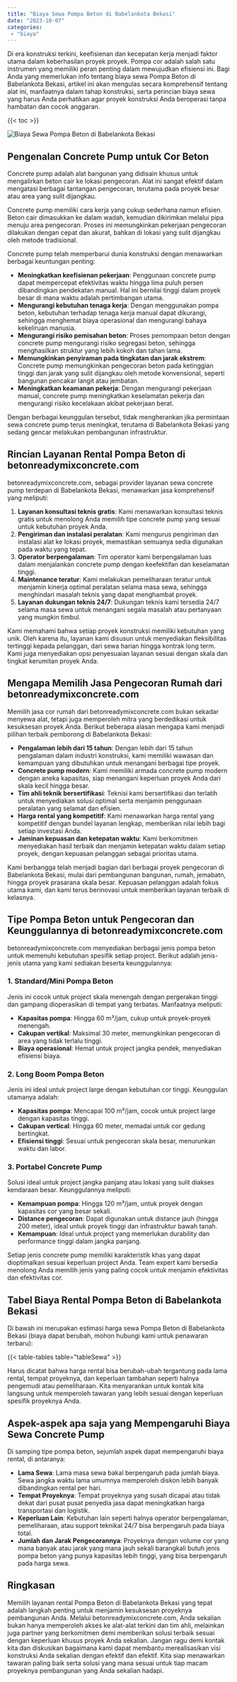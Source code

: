 ```yaml
---
title: "Biaya Sewa Pompa Beton di Babelankota Bekasi"
date: "2023-10-07"
categories: 
 - "biaya"
---
```


Di era konstruksi terkini, keefisienan dan kecepatan kerja menjadi faktor utama dalam keberhasilan proyek proyek. Pompa cor adalah salah satu instrumen yang memiliki peran penting dalam mewujudkan efisiensi ini. Bagi Anda yang memerlukan info tentang biaya sewa Pompa Beton di Babelankota Bekasi, artikel ini akan mengulas secara komprehensif tentang alat ini, manfaatnya dalam tahap konstruksi, serta perincian biaya sewa yang harus Anda perhatikan agar proyek konstruksi Anda beroperasi tanpa hambatan dan cocok anggaran.

{{< toc >}}

![Biaya Sewa Pompa Beton di Babelankota Bekasi](https://betoncor8.github.io/pump/concrete-pump%20(27).png)

## Pengenalan Concrete Pump untuk Cor Beton

Concrete pump adalah alat bangunan yang didisain khusus untuk mengalirkan beton cair ke lokasi pengecoran. Alat ini sangat efektif dalam mengatasi berbagai tantangan pengecoran, terutama pada proyek besar atau area yang sulit dijangkau.

Concrete pump memiliki cara kerja yang cukup sederhana namun efisien. Beton cair dimasukkan ke dalam wadah, kemudian dikirimkan melalui pipa menuju area pengecoran. Proses ini memungkinkan pekerjaan pengecoran dilakukan dengan cepat dan akurat, bahkan di lokasi yang sulit dijangkau oleh metode tradisional.

Concrete pump telah memperbarui dunia konstruksi dengan menawarkan berbagai keuntungan penting:

- **Meningkatkan keefisienan pekerjaan**: Penggunaan concrete pump dapat mempercepat efektivitas waktu hingga lima puluh persen dibandingkan pendekatan manual. Hal ini bernilai tinggi dalam proyek besar di mana waktu adalah pertimbangan utama.
- **Mengurangi kebutuhan tenaga kerja**: Dengan menggunakan pompa beton, kebutuhan terhadap tenaga kerja manual dapat dikurangi, sehingga menghemat biaya operasional dan mengurangi bahaya kekeliruan manusia.
- **Mengurangi risiko pemisahan beton**: Proses pemompaan beton dengan concrete pump mengurangi risiko segregasi beton, sehingga menghasilkan struktur yang lebih kokoh dan tahan lama.
- **Memungkinkan penyiraman pada tingkatan dan jarak ekstrem**: Concrete pump memungkinkan pengecoran beton pada ketinggian tinggi dan jarak yang sulit dijangkau oleh metode konvensional, seperti bangunan pencakar langit atau jembatan.
- **Meningkatkan keamanan pekerja**: Dengan mengurangi pekerjaan manual, concrete pump meningkatkan keselamatan pekerja dan mengurangi risiko kecelakaan akibat pekerjaan berat.

Dengan berbagai keunggulan tersebut, tidak mengherankan jika permintaan sewa concrete pump terus meningkat, terutama di Babelankota Bekasi yang sedang gencar melakukan pembangunan infrastruktur.

## Rincian Layanan Rental Pompa Beton di betonreadymixconcrete.com

betonreadymixconcrete.com, sebagai provider layanan sewa concrete pump terdepan di Babelankota Bekasi, menawarkan jasa komprehensif yang meliputi:

1. **Layanan konsultasi teknis gratis**: Kami menawarkan konsultasi teknis gratis untuk menolong Anda memilih tipe concrete pump yang sesuai untuk kebutuhan proyek Anda.
2. **Pengiriman dan instalasi peralatan**: Kami mengurus pengiriman dan instalasi alat ke lokasi proyek, memastikan semuanya sedia digunakan pada waktu yang tepat.
3. **Operator berpengalaman**: Tim operator kami berpengalaman luas dalam menjalankan concrete pump dengan keefektifan dan keselamatan tinggi.
4. **Maintenance teratur**: Kami melakukan pemeliharaan teratur untuk menjamin kinerja optimal peralatan selama masa sewa, sehingga menghindari masalah teknis yang dapat menghambat proyek.
5. **Layanan dukungan teknis 24/7**: Dukungan teknis kami tersedia 24/7 selama masa sewa untuk menangani segala masalah atau pertanyaan yang mungkin timbul.

Kami memahami bahwa setiap proyek konstruksi memiliki kebutuhan yang unik. Oleh karena itu, layanan kami disusun untuk menyediakan fleksibilitas tertinggi kepada pelanggan, dari sewa harian hingga kontrak long term. Kami juga menyediakan opsi penyesuaian layanan sesuai dengan skala dan tingkat kerumitan proyek Anda.

## Mengapa Memilih Jasa Pengecoran Rumah dari betonreadymixconcrete.com

Memilih jasa cor rumah dari betonreadymixconcrete.com bukan sekadar menyewa alat, tetapi juga memperoleh mitra yang berdedikasi untuk kesuksesan proyek Anda. Berikut beberapa alasan mengapa kami menjadi pilihan terbaik pemborong di Babelankota Bekasi:

- **Pengalaman lebih dari 15 tahun**: Dengan lebih dari 15 tahun pengalaman dalam industri konstruksi, kami memiliki wawasan dan kemampuan yang dibutuhkan untuk menangani berbagai tipe proyek.
- **Concrete pump modern**: Kami memiliki armada concrete pump modern dengan aneka kapasitas, siap menangani keperluan proyek Anda dari skala kecil hingga besar.
- **Tim ahli teknik bersertifikasi**: Teknisi kami bersertifikasi dan terlatih untuk menyediakan solusi optimal serta menjamin penggunaan peralatan yang selamat dan efisien.
- **Harga rental yang kompetitif**: Kami menawarkan harga rental yang kompetitif dengan bundel layanan lengkap, memberikan nilai lebih bagi setiap investasi Anda.
- **Jaminan kepuasan dan ketepatan waktu**: Kami berkomitmen menyediakan hasil terbaik dan menjamin ketepatan waktu dalam setiap proyek, dengan kepuasan pelanggan sebagai prioritas utama.

Kami berbangga telah menjadi bagian dari berbagai proyek pengecoran di Babelankota Bekasi, mulai dari pembangunan bangunan, rumah, jemabatn, hingga proyek prasarana skala besar. Kepuasan pelanggan adalah fokus utama kami, dan kami terus berinovasi untuk memberikan layanan terbaik di kelasnya.

## Tipe Pompa Beton untuk Pengecoran dan Keunggulannya di betonreadymixconcrete.com

betonreadymixconcrete.com menyediakan berbagai jenis pompa beton untuk memenuhi kebutuhan spesifik setiap project. Berikut adalah jenis-jenis utama yang kami sediakan beserta keunggulannya:

### 1\. Standard/Mini Pompa Beton

Jenis ini cocok untuk project skala menengah dengan pergerakan tinggi dan gampang dioperasikan di tempat yang terbatas. Manfaatnya meliputi:

- **Kapasitas pompa**: Hingga 60 m³/jam, cukup untuk proyek-proyek menengah.
- **Cakupan vertikal**: Maksimal 30 meter, memungkinkan pengecoran di area yang tidak terlalu tinggi.
- **Biaya operasional**: Hemat untuk project jangka pendek, menyediakan efisiensi biaya.

### 2\. Long Boom Pompa Beton

Jenis ini ideal untuk project large dengan kebutuhan cor tinggi. Keunggulan utamanya adalah:

- **Kapasitas pompa**: Mencapai 100 m³/jam, cocok untuk project large dengan kapasitas tinggi.
- **Cakupan vertical**: Hingga 60 meter, memadai untuk cor gedung bertingkat.
- **Efisiensi tinggi**: Sesuai untuk pengecoran skala besar, menurunkan waktu dan labor.

### 3\. Portabel Concrete Pump

Solusi ideal untuk project jangka panjang atau lokasi yang sulit diakses kendaraan besar. Keunggulannya meliputi:

- **Kemampuan pompa**: Hingga 120 m³/jam, untuk proyek dengan kapasitas cor yang besar sekali.
- **Distance pengecoran**: Dapat digunakan untuk distance jauh (hingga 200 meter), ideal untuk proyek tinggi dan infrastruktur bawah tanah.
- **Kemampuan**: Ideal untuk project yang memerlukan durability dan performance tinggi dalam jangka panjang.

Setiap jenis concrete pump memiliki karakteristik khas yang dapat dioptimalkan sesuai keperluan project Anda. Team expert kami bersedia menolong Anda memilih jenis yang paling cocok untuk menjamin efektivitas dan efektivitas cor.

## Tabel Biaya Rental Pompa Beton di Babelankota Bekasi

Di bawah ini merupakan estimasi harga sewa Pompa Beton di Babelankota Bekasi (biaya dapat berubah, mohon hubungi kami untuk penawaran terbaru):

{{< table-tables table="tableSewa" >}}

Harus dicatat bahwa harga rental bisa berubah-ubah tergantung pada lama rental, tempat proyeknya, dan keperluan tambahan seperti halnya pengemudi atau pemeliharaan. Kita menyarankan untuk kontak kita langsung untuk memperoleh tawaran yang lebih sesuai dengan keperluan spesifik proyeknya Anda.

## Aspek-aspek apa saja yang Mempengaruhi Biaya Sewa Concrete Pump

Di samping tipe pompa beton, sejumlah aspek dapat mempengaruhi biaya rental, di antaranya:

- **Lama Sewa**: Lama masa sewa bakal berpengaruh pada jumlah biaya. Sewa jangka waktu lama umumnya memperoleh diskon lebih banyak dibandingkan rental per hari.
- **Tempat Proyeknya**: Tempat proyeknya yang susah dicapai atau tidak dekat dari pusat pusat penyedia jasa dapat meningkatkan harga transportasi dan logistik.
- **Keperluan Lain**: Kebutuhan lain seperti halnya operator berpengalaman, pemeliharaan, atau support teknikal 24/7 bisa berpengaruh pada biaya total.
- **Jumlah dan Jarak Pengecorannya**: Proyeknya dengan volume cor yang mana banyak atau jarak yang mana jauh sekali barangkali butuh jenis pompa beton yang punya kapasitas lebih tinggi, yang bisa berpengaruh pada harga sewa.

## Ringkasan

Memilih layanan rental Pompa Beton di Babelankota Bekasi yang tepat adalah langkah penting untuk menjamin kesuksesan proyeknya pembangunan Anda. Melalui betonreadymixconcrete.com, Anda sekalian bukan hanya memperoleh akses ke alat-alat terkini dan tim ahli, melainkan juga partner yang berkomitmen demi memberikan solusi terbaik sesuai dengan keperluan khusus proyek Anda sekalian. Jangan ragu demi kontak kita dan diskusikan bagaimana kami dapat membantu merealisasikan visi konstruksi Anda sekalian dengan efektif dan efektif. Kita siap menawarkan tawaran paling baik serta solusi yang mana sesuai untuk tiap macam proyeknya pembangunan yang Anda sekalian hadapi.

